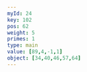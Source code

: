 ```yaml
---
myId: 24
key: 102
pos: 62
weight: 5
primes: 1
type: main
value: [89,4,-1,1]
object: [34,40,46,57,64]
---
```

